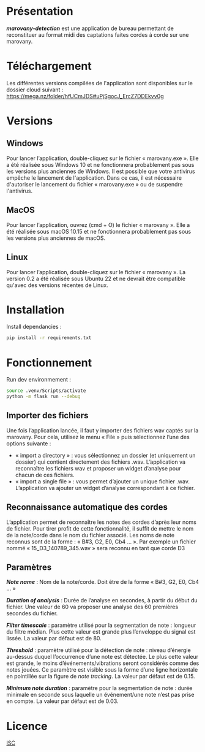 # Présentation
***marovany-detection*** est une application de bureau permettant de reconstituer au format midi des captations faites cordes à corde sur une marovany.

# Téléchargement
Les différentes versions compilées de l'application sont disponibles sur le dossier cloud suivant :
https://mega.nz/folder/hfUCmJDS#uPjSgocJ_ErcZ7DDEkvv0g

# Versions
## Windows
Pour lancer l’application, double-cliquez sur le fichier « marovany.exe ».
Elle a été réalisée sous Windows 10 et ne fonctionnera probablement pas sous les versions plus anciennes de Windows.
Il est possible que votre antivirus empêche le lancement de l'application. Dans ce cas, il est nécessaire d'autoriser le lancement du fichier « marovany.exe » ou de
suspendre l'antivirus.

## MacOS
Pour lancer l’application, ouvrez (cmd + O) le fichier « marovany ».
Elle a été réalisée sous macOS 10.15 et ne fonctionnera probablement pas sous les versions plus anciennes de macOS.

## Linux
Pour lancer l’application, double-cliquez sur le fichier « marovany ».
La version 0.2 a été réalisée sous Ubuntu 22 et ne devrait être compatible qu'avec des versions récentes de Linux.

# Installation

Install dependancies :
```sh
pip install -r requirements.txt
```

# Fonctionnement

Run dev environmement :
```sh
source .venv/Scripts/activate
python -m flask run --debug
```

## Importer des fichiers
Une fois l’application lancée, il faut y importer des fichiers wav captés sur la marovany.
Pour cela, utilisez le menu « File » puis sélectionnez l’une des options suivante :
* « import a directory » : vous sélectionnez un dossier (et uniquement un dossier) qui contient directement des fichiers .wav. L’application va reconnaître les fichiers wav et proposer un widget d’analyse pour chacun de ces fichiers.
* « import a single file » : vous permet d’ajouter un unique fichier .wav. L’application va ajouter un widget d’analyse correspondant à ce fichier.

## Reconnaissance automatique des cordes
L’application permet de reconnaître les notes des cordes d’après leur noms de fichier. Pour tirer profit de cette fonctionnalité, il suffit de mettre le nom de la note/corde dans le nom du fichier associé.
Les noms de note reconnus sont de la forme : « B#3, G2, E0, Cb4 … ». Par exemple un fichier nommé « 15_D3_140789_345.wav » sera reconnu en tant que corde D3

## Paramètres
***Note name*** : Nom de la note/corde. Doit être de la forme « B#3, G2, E0, Cb4 … »

***Duration of analysis*** : Durée de l’analyse en secondes, à partir du début du fichier. Une valeur de 60 va proposer une analyse des 60 premières secondes du fichier.

***Filter timescale*** : paramètre utilisé pour la segmentation de note : longueur du filtre médian. Plus cette valeur est grande plus l’enveloppe du signal est lissée. La valeur par défaut est de 80.

***Threshold*** : paramètre utilisé pour la détection de note : niveau d’énergie au-dessus duquel l’occurrence d’une note est détectée. Le plus cette valeur est grande, le moins d’événements/vibrations seront considérés comme des notes jouées. Ce paramètre est visible sous la forme d’une ligne horizontale en pointillée sur la figure de *note tracking*. La valeur par défaut est de 0.15.

***Minimum note duration*** : paramètre pour la segmentation de note : durée minimale en seconde sous laquelle un événement/une note n’est pas prise en compte. La valeur par défaut est de 0.03.

# Licence
[ISC](https://www.isc.org/licenses/)
